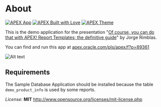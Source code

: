 # About

[![APEX App](https://cdn.rawgit.com/Dani3lSun/apex-github-badges/b7e95341/badges/apex-app-badge.svg)](https://apex.oracle.com/pls/apex/f?p=89361) [![APEX Built with Love](https://cdn.rawgit.com/Dani3lSun/apex-github-badges/7919f913/badges/apex-love-badge.svg)](https://github.com/Dani3lSun/apex-github-badges) [![APEX Theme](https://cdn.rawgit.com/Dani3lSun/apex-github-badges/b7e95341/badges/apex-theme-badge.svg)](https://github.com/Dani3lSun/apex-github-badges)

This is the demo application for the presentation "[Of course, you can do that with APEX! 
Report Templates; the definitive guide](https://slides.com/rimblas/apex-report-templates-the-definitive-guide/)" by Jorge Rimblas.

You can find and run this app at <a target="_blank" href="https://apex.oracle.com/pls/apex/f?p=89361">apex.oracle.com/pls/apex/f?p=89361</a>

![Alt text](/preview.png?raw=true "Preview")

## Requirements
The Sample Database Application should be installed because the table `demo_product_info` is used by some reports.


*License:* **MIT** <http://www.opensource.org/licenses/mit-license.php>